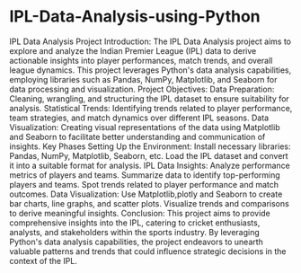 # IPL-Data-Analysis-using-Python
IPL Data Analysis Project
Introduction:
The IPL Data Analysis project aims to explore and analyze the Indian Premier League (IPL) data to derive actionable insights into player performances, match trends, and overall league dynamics. This project leverages Python's data analysis capabilities, employing libraries such as Pandas, NumPy, Matplotlib, and Seaborn for data processing and visualization.
Project Objectives:
Data Preparation: Cleaning, wrangling, and structuring the IPL dataset to ensure suitability for analysis.
Statistical Trends: Identifying trends related to player performance, team strategies, and match dynamics over different IPL seasons.
Data Visualization: Creating visual representations of the data using Matplotlib and Seaborn to facilitate better understanding and communication of insights.
Key Phases
Setting Up the Environment:
Install necessary libraries: Pandas, NumPy, Matplotlib, Seaborn, etc.
Load the IPL dataset and convert it into a suitable format for analysis.
IPL Data Insights:
Analyze performance metrics of players and teams.
Summarize data to identify top-performing players and teams.
Spot trends related to player performance and match outcomes.
Data Visualization:
Use Matplotlib,plotly and Seaborn to create bar charts, line graphs, and scatter plots.
Visualize trends and comparisons to derive meaningful insights.
Conclusion:
This project aims to provide comprehensive insights into the IPL, catering to cricket enthusiasts, analysts, and stakeholders within the sports industry. By leveraging Python's data analysis capabilities, the project endeavors to unearth valuable patterns and trends that could influence strategic decisions in the context of the IPL.
